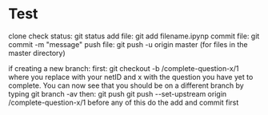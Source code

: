 # Test

clone
check status: git status
add file: git add filename.ipynp
commit file: git commit -m "message"
push file: git push -u origin master (for files in the master directory)

if creating a new branch:
first: 
git checkout -b <YOUR-NETID>/complete-question-x/1 where you replace <YOUR-NETID> with your netID and x with the question you have yet to complete. You can now see that you should be on a different branch by typing git branch -av
then:
git push git push --set-upstream origin <YOUR-NETID>/complete-question-x/1
before any of this do the add and commit first